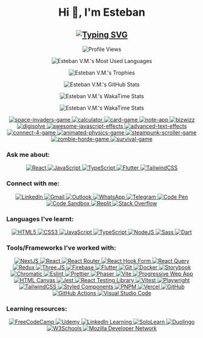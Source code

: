 <!-- Heading -->
<h1 align="center">Hi 👋, I'm Esteban</h1>

<!-- Subheading -->
<h2 align="center">
  <a href="https://git.io/typing-svg">
    <img src="https://readme-typing-svg.herokuapp.com?font=Recursive&weight=500&size=30&pause=1000&color=FF428E&background=141321&center=true&vCenter=true&random=false&width=450&lines=A+Front-End+Developer;from+Paraguay+%F0%9F%87%B5%F0%9F%87%BE" alt="Typing SVG" />
  </a>
</h2>

<!-- Profile views -->
<p align="center">
  <img src="https://komarev.com/ghpvc/?username=esteban-vm&label=Profile%20views&color=blueviolet&style=for-the-badge" alt="Profile Views" title="Profile Views" />
</p>

<!-- Most Used Languages -->
<p align="center">
  <img src="https://github-readme-stats.vercel.app/api/top-langs?username=esteban-vm&show_icons=true&&layout=pie&theme=radical&hide_border=true&hide=swift,cmake,c,c%2B%2B,kotlin,objective-c,html&custom_title=🚀%20My%20Most%20Used%20Languages" alt="Esteban V.M.'s Most Used Languages" />
</p>

<!-- Trophies -->
<p align="center">
  <img src="https://github-profile-trophy.vercel.app/?username=esteban-vm&theme=radical&no-frame=true&row=2&column=3&margin-w=15&margin-h=15&title=Commits,Repositories,Stars,PullRequest,Followers,Experience" alt="Esteban V.M.'s Trophies" />
</p>

<!-- GitHub Stats -->
<p align="center">
  <img src="https://github-readme-stats.vercel.app/api?username=esteban-vm&show_icons=true&hide=contribs,issues&theme=radical&hide_border=true&rank_icon=github&custom_title=🚀%20My%20GitHub%20Stats" alt="Esteban V.M.'s GitHub Stats" />
</p>

<!-- WakaTime Stats -->
<p align="center">
  <img src="https://github-readme-stats.vercel.app/api/wakatime?username=esteban90&theme=radical&hide_border=true&custom_title=🚀%20My%20WakaTime%20Stats%20(last%207%20days)" alt="Esteban V.M.'s WakaTime Stats" />
</p>

<!-- Random Quotes -->
<p align="center">
  <img src="https://github-readme-quotes-bay.vercel.app/quote?theme=radical&layout=churchill&font=Gabrielle&animation=grow_out_in&quoteCategory=programming" alt="Esteban V.M.'s WakaTime Stats" />
</p>

<!-- Contributions Snake -->
<!-- <p align="center">
  <picture>
    <source media="(prefers-color-scheme: dark)" srcset="github-snake-dark.svg" />
    <source media="(prefers-color-scheme: light)" srcset="github-snake.svg" />
    <img alt="github-snake" src="github-snake.svg" />
  </picture>
</p> -->

<!-- Pins -->
<p align="center">
  <a href="https://github.com/esteban-vm/space-invaders-game">
    <img src="https://github-readme-stats.vercel.app/api/pin/?username=esteban-vm&repo=space-invaders-game&theme=radical&hide_border=true" alt="space-invaders-game" />
  </a>
  <a href="https://github.com/esteban-vm/calculator">
    <img src="https://github-readme-stats.vercel.app/api/pin/?username=esteban-vm&repo=calculator&theme=radical&hide_border=true" alt="calculator" />
  </a>
  <a href="https://github.com/esteban-vm/card-game">
    <img src="https://github-readme-stats.vercel.app/api/pin/?username=esteban-vm&repo=card-game&theme=radical&hide_border=true" alt="card-game" />
  </a>
  <a href="https://github.com/esteban-vm/note-app">
    <img src="https://github-readme-stats.vercel.app/api/pin/?username=esteban-vm&repo=note-app&theme=radical&hide_border=true" alt="note-app" />
  </a>
  <a href="https://github.com/esteban-vm/bizwizz">
    <img src="https://github-readme-stats.vercel.app/api/pin/?username=esteban-vm&repo=bizwizz&theme=radical&hide_border=true" alt="bizwizz" />
  </a>
  <a href="https://github.com/esteban-vm/digisolve">
    <img src="https://github-readme-stats.vercel.app/api/pin/?username=esteban-vm&repo=digisolve&theme=radical&hide_border=true" alt="digisolve" />
  </a>
  <a href="https://github.com/esteban-vm/awesome-javascript-effects">
    <img src="https://github-readme-stats.vercel.app/api/pin/?username=esteban-vm&repo=awesome-javascript-effects&theme=radical&hide_border=true" alt="awesome-javascript-effects" />
  </a>
  <a href="https://github.com/esteban-vm/advanced-text-effects">
    <img src="https://github-readme-stats.vercel.app/api/pin/?username=esteban-vm&repo=advanced-text-effects&theme=radical&hide_border=true" alt="advanced-text-effects" />
  </a>
  <a href="https://github.com/esteban-vm/connect-4-game">
    <img src="https://github-readme-stats.vercel.app/api/pin/?username=esteban-vm&repo=connect-4-game&theme=radical&hide_border=true" alt="connect-4-game" />
  </a>
  <a href="https://github.com/esteban-vm/animated-physics-game">
    <img src="https://github-readme-stats.vercel.app/api/pin/?username=esteban-vm&repo=animated-physics-game&theme=radical&hide_border=true" alt="animated-physics-game" />
  </a>
  <a href="https://github.com/esteban-vm/steampunk-scroller-game">
    <img src="https://github-readme-stats.vercel.app/api/pin/?username=esteban-vm&repo=steampunk-scroller-game&theme=radical&hide_border=true" alt="steampunk-scroller-game" />
  </a>
  <a href="https://github.com/esteban-vm/zombie-horde-game">
    <img src="https://github-readme-stats.vercel.app/api/pin/?username=esteban-vm&repo=zombie-horde-game&theme=radical&hide_border=true" alt="zombie-horde-game" />
  </a>
  <a href="https://github.com/esteban-vm/survival-game">
    <img src="https://github-readme-stats.vercel.app/api/pin/?username=esteban-vm&repo=survival-game&theme=radical&hide_border=true" alt="survival-game" />
  </a>
</p>

<!-- - 🌱 I’m currently learning:

  - <img src="https://img.shields.io/badge/React%20Native-61DAFB.svg?style=for-the-badge&logo=React&logoColor=black" title="React Native" alt="React Native" /> -->

<!-- - 💬 Ask me about:

  - <img src="https://img.shields.io/badge/React-61DAFB.svg?style=for-the-badge&logo=React&logoColor=black" title="React" alt="React" />
  - <img src="https://img.shields.io/badge/JavaScript-F7DF1E.svg?style=for-the-badge&logo=JavaScript&logoColor=black" title="JavaScript" alt="JavaScript" />
  - <img src="https://img.shields.io/badge/TypeScript-3178C6.svg?style=for-the-badge&logo=TypeScript&logoColor=white" title="TypeScript" alt="TypeScript" />
  - <img src="https://img.shields.io/badge/Flutter-02569B.svg?style=for-the-badge&logo=Flutter&logoColor=white" title="Flutter" alt="Flutter" />
  - <img src="https://img.shields.io/badge/Tailwind%20CSS-06B6D4.svg?style=for-the-badge&logo=Tailwind-CSS&logoColor=white" title="TailwindCSS" alt="TailwindCSS" /> -->

<!-- - 🌐 In:

  - <img src="https://img.shields.io/badge/Lang-EN-40B0C2?style=for-the-badge" alt="English" title="English" />
  - <img src="https://img.shields.io/badge/Lang-ES-801172?style=for-the-badge" alt="Spanish" title="Spanish" /> -->

<h3 align="left">Ask me about:</h3>

<p align="center">
  <a href="https://reactjs.org/" title="React">
    <img src="https://img.shields.io/badge/React-61DAFB.svg?style=for-the-badge&logo=React&logoColor=black" alt="React" />
  </a>
  <a href="https://developer.mozilla.org/en-US/docs/Web/JavaScript/" title="JavaScript">
    <img src="https://img.shields.io/badge/JavaScript-F7DF1E.svg?style=for-the-badge&logo=JavaScript&logoColor=black" alt="JavaScript" />
  </a>
  <a href="https://www.typescriptlang.org/" title="TypeScript">
    <img src="https://img.shields.io/badge/TypeScript-3178C6.svg?style=for-the-badge&logo=TypeScript&logoColor=white" alt="TypeScript" />
  </a>
  <a href="https://flutter.dev/" title="Flutter">
    <img src="https://img.shields.io/badge/Flutter-02569B.svg?style=for-the-badge&logo=Flutter&logoColor=white" alt="Flutter" />
  </a>
  <a href="https://tailwindcss.com/" title="TailwindCSS">
    <img src="https://img.shields.io/badge/Tailwind%20CSS-06B6D4.svg?style=for-the-badge&logo=Tailwind-CSS&logoColor=white" alt="TailwindCSS" />
  </a>
</p>

<h3 align="left">Connect with me:</h3>

<p align="center">
  <a href="https://www.linkedin.com/in/vm-esteban/" title="LinkedIn">
    <img src="https://img.shields.io/badge/LinkedIn-0A66C2.svg?style=for-the-badge&logo=LinkedIn&logoColor=white" alt="LinkedIn" />
  </a>
  <a href="mailto:estebanvm1990@gmail.com?Subject=Contact%me" title="Gmail">
    <img src="https://img.shields.io/badge/Gmail-EA4335.svg?style=for-the-badge&logo=Gmail&logoColor=white" alt="Gmail" />
  </a>
  <a href="mailto:estebanvm90@outlook.com?Subject=Contact%me" title="Outlook">
    <img src="https://img.shields.io/badge/Outlook-0078D4.svg?style=for-the-badge&logo=Microsoft-Outlook&logoColor=white" alt="Outlook" />
  </a>
  <a href="https://wa.link/q3hsgu" title="WhatsApp">
    <img src="https://img.shields.io/badge/WhatsApp-25D366.svg?style=for-the-badge&logo=WhatsApp&logoColor=white" alt="WhatsApp" />
  </a>
  <a href="https://t.me/VM_Esteban" title="Telegram">
    <img src="https://img.shields.io/badge/Telegram-26A5E4.svg?style=for-the-badge&logo=Telegram&logoColor=white" alt="Telegram" />
  </a>
  <a href="https://codepen.io/esteban-vera/" title="Code Pen">
    <img src="https://img.shields.io/badge/CodePen-000000.svg?style=for-the-badge&logo=CodePen&logoColor=white" alt="Code Pen" />
  </a>
  <a href="https://codesandbox.com/estebanvm1990/" title="Code Sandbox">
    <img src="https://img.shields.io/badge/CodeSandbox-151515.svg?style=for-the-badge&logo=CodeSandbox&logoColor=white" alt="Code Sandbox" />
  </a>
  <a href="https://replit.com/@esteban-90/" title="Replit">
    <img src="https://img.shields.io/badge/Replit-F26207.svg?style=for-the-badge&logo=Replit&logoColor=white" alt="Replit" />
  </a>
  <a href="https://stackoverflow.com/users/23014685/esteban-vm/" title="Stack Overflow">
    <img src="https://img.shields.io/badge/Stack%20Overflow-F58025.svg?style=for-the-badge&logo=Stack-Overflow&logoColor=white" alt="Stack Overflow" />
  </a>
</p>

<h3 align="left">Languages I've learnt:</h3>

<p align="center">
  <a href="https://www.w3.org/html/" title="HTML5">
    <img src="https://img.shields.io/badge/HTML5-E34F26.svg?style=for-the-badge&logo=HTML5&logoColor=white" alt="HTML5" />
  </a>
  <a href="https://www.w3schools.com/css/" title="CSS3">
    <img src="https://img.shields.io/badge/CSS3-1572B6.svg?style=for-the-badge&logo=CSS3&logoColor=white" alt="CSS3" />
  </a>
  <a href="https://developer.mozilla.org/en-US/docs/Web/JavaScript/" title="JavaScript">
    <img src="https://img.shields.io/badge/JavaScript-F7DF1E.svg?style=for-the-badge&logo=JavaScript&logoColor=black" alt="JavaScript" />
  </a>
  <a href="https://www.typescriptlang.org/" title="TypeScript">
    <img src="https://img.shields.io/badge/TypeScript-3178C6.svg?style=for-the-badge&logo=TypeScript&logoColor=white" alt="TypeScript" />
  </a>
  <a href="https://nodejs.org/" title="NodeJS">
    <img src="https://img.shields.io/badge/Node.js-339933.svg?style=for-the-badge&logo=nodedotjs&logoColor=white" alt="NodeJS" />
  </a>
  <a href="https://sass-lang.com/" title="Sass">
    <img src="https://img.shields.io/badge/Sass-CC6699.svg?style=for-the-badge&logo=Sass&logoColor=white" alt="Sass" />
  </a>
  <a href="https://dart.dev/" title="Dart">
    <img src="https://img.shields.io/badge/Dart-0175C2.svg?style=for-the-badge&logo=Dart&logoColor=white" alt="Dart" />
  </a>
</p>

<h3 align="left">Tools/Frameworks I've worked with:</h3>

<p align="center">
  <a href="https://nextjs.org/" title="NextJS">
    <img src="https://img.shields.io/badge/Next.js-000000.svg?style=for-the-badge&logo=nextdotjs&logoColor=white" alt="NextJS" />
  </a>
  <a href="https://reactjs.org/" title="React">
    <img src="https://img.shields.io/badge/React-61DAFB.svg?style=for-the-badge&logo=React&logoColor=black" alt="React" />
  </a>
  <a href="https://reactrouter.com/" title="React Router">
    <img src="https://img.shields.io/badge/React%20Router-CA4245.svg?style=for-the-badge&logo=React-Router&logoColor=white" alt="React Router" />
  </a>
  <a href="https://react-hook-form.com/" title="React Hook Form">
    <img src="https://img.shields.io/badge/React%20Hook%20Form-EC5990.svg?style=for-the-badge&logo=React-Hook-Form&logoColor=white" alt="React Hook Form" />
  </a>
  <a href="https://tanstack.com/query/v3" title="React Query">
    <img src="https://img.shields.io/badge/React%20Query-FF4154.svg?style=for-the-badge&logo=React-Query&logoColor=white" alt="React Query" />
  </a>
  <a href="https://redux.js.org/" title="Redux">
    <img src="https://img.shields.io/badge/Redux-764ABC.svg?style=for-the-badge&logo=Redux&logoColor=white" alt="Redux" />
  </a>
  <a href="https://threejs.org/" title="Three.JS">
    <img src="https://img.shields.io/badge/Three.js-000000.svg?style=for-the-badge&logo=threedotjs&logoColor=white" alt="Three.JS" />
  </a>
  <a href="https://firebase.google.com/" title="Firebase">
    <img src="https://img.shields.io/badge/Firebase-FFCA28.svg?style=for-the-badge&logo=Firebase&logoColor=black" alt="Firebase" />
  </a>
  <a href="https://flutter.dev/" title="Flutter">
    <img src="https://img.shields.io/badge/Flutter-02569B.svg?style=for-the-badge&logo=Flutter&logoColor=white" alt="Flutter" />
  </a>
  <a href="https://git-scm.com/" title="Git">
    <img src="https://img.shields.io/badge/Git-F05032.svg?style=for-the-badge&logo=Git&logoColor=white" alt="Git" />
  </a>
  <a href="https://www.docker.com/" title="Docker">
    <img src="https://img.shields.io/badge/Docker-2496ED.svg?style=for-the-badge&logo=Docker&logoColor=white" alt="Docker" />
  </a>
  <a href="https://storybook.js.org/" title="Storybook">
    <img src="https://img.shields.io/badge/Storybook-FF4785.svg?style=for-the-badge&logo=Storybook&logoColor=white" alt="Storybook" />
  </a>
  <a href="https://www.chromatic.com/" title="Chromatic">
    <img src="https://img.shields.io/badge/Chromatic-FC521F.svg?style=for-the-badge&logo=Chromatic&logoColor=white" alt="Chromatic" />
  </a>
  <a href="https://eslint.org/" title="Eslint">
    <img src="https://img.shields.io/badge/ESLint-4B32C3.svg?style=for-the-badge&logo=ESLint&logoColor=white" alt="Eslint" />
  </a>
  <a href="https://prettier.io/" title="Prettier">
    <img src="https://img.shields.io/badge/Prettier-F7B93E.svg?style=for-the-badge&logo=Prettier&logoColor=black" alt="Prettier" />
  </a>
  <a href="https://phaser.io/" title="Phaser">
    <img src="https://img.shields.io/badge/Phaser-E60012.svg?style=for-the-badge&logo=Game-Developer&logoColor=white" alt="Phaser" />
  </a>
  <a href="https://v2.vitejs.dev/" title="Vite">
    <img src="https://img.shields.io/badge/Vite-646CFF.svg?style=for-the-badge&logo=Vite&logoColor=white" alt="Vite" />
  </a>
  <a href="https://developer.mozilla.org/en-US/docs/Web/Progressive_web_apps/" title="Progressive Wep App">
    <img src="https://img.shields.io/badge/PWA-5A0FC8.svg?style=for-the-badge&logo=PWA&logoColor=white" alt="Progressive Wep App" />
  </a>
  <a href="https://www.w3schools.com/html/html5_canvas.asp" title="HTML Canvas">
    <img src="https://img.shields.io/badge/Canvas-E72429.svg?style=for-the-badge&logo=Canvas&logoColor=white" alt="HTML Canvas" />
  </a>
  <a href="https://jestjs.io/" title="Jest">
    <img src="https://img.shields.io/badge/Jest-C21325.svg?style=for-the-badge&logo=Jest&logoColor=white" alt="Jest" />
  </a>
  <a href="https://testing-library.com/" title="React Testing Library">
    <img src="https://img.shields.io/badge/Testing%20Library-E33332.svg?style=for-the-badge&logo=Testing-Library&logoColor=white" alt="React Testing Library" />
  </a>
  <a href="https://vitest.dev/" title="Vitest">
    <img src="https://img.shields.io/badge/Vitest-6E9F18.svg?style=for-the-badge&logo=Vitest&logoColor=white" alt="Vitest" />
  </a>
  <a href="https://playwright.dev/" title="Playwright">
    <img src="https://img.shields.io/badge/Playwright-2EAD33.svg?style=for-the-badge&logo=Playwright&logoColor=white" alt="Playwright" />
  </a>
  <a href="https://tailwindcss.com/" title="TailwindCSS">
    <img src="https://img.shields.io/badge/Tailwind%20CSS-06B6D4.svg?style=for-the-badge&logo=Tailwind-CSS&logoColor=white" alt="TailwindCSS" />
  </a>
  <a href="https://emotion.sh/docs/styled" title="Styled Components">
    <img src="https://img.shields.io/badge/styled%20components-DB7093.svg?style=for-the-badge&logo=styled-components&logoColor=white" alt="Styled Components" />
  </a>
  <a href="https://pnpm.io/" title="PNPM">
    <img src="https://img.shields.io/badge/pnpm-F69220.svg?style=for-the-badge&logo=pnpm&logoColor=white" alt="PNPM" />
  </a>
  <a href="https://vercel.com/" title="Vercel">
    <img src="https://img.shields.io/badge/Vercel-000000.svg?style=for-the-badge&logo=Vercel&logoColor=white" alt="Vercel" />
  </a>
  <a href="https://github.com/" title="GitHub">
    <img src="https://img.shields.io/badge/GitHub-181717.svg?style=for-the-badge&logo=GitHub&logoColor=white" alt="GitHub" />
  </a>
  <a href="https://github.com/features/actions" title="GitHub Actions">
    <img src="https://img.shields.io/badge/GitHub%20Actions-2088FF.svg?style=for-the-badge&logo=GitHub-Actions&logoColor=white" alt="GitHub Actions" />
  </a>
  <a href="https://code.visualstudio.com/" title="Visual Studio Code">
    <img src="https://img.shields.io/badge/Visual%20Studio%20Code-007ACC.svg?style=for-the-badge&logo=Visual-Studio-Code&logoColor=white" alt="Visual Studio Code" />
  </a>
  <!-- <a href="https://www.microsoft.com/es-es/edge" title="Microsoft Edge">
    <img src="https://img.shields.io/badge/Microsoft%20Edge-0078D7.svg?style=for-the-badge&logo=Microsoft-Edge&logoColor=white" alt="Microsoft Edge" />
  </a>
  <a href="https://www.google.com/intl/es-419/chrome/" title="Google Chrome">
    <img src="https://img.shields.io/badge/Google%20Chrome-4285F4.svg?style=for-the-badge&logo=Google-Chrome&logoColor=white" alt="Google Chrome" />
  </a> -->
</p>

<h3 align="left">Learning resources:</h3>

<p align="center">
  <a href="https://www.freecodecamp.org/" title="FreeCodeCamp">
    <img src="https://img.shields.io/badge/freeCodeCamp-0A0A23.svg?style=for-the-badge&logo=freeCodeCamp&logoColor=white" alt="FreeCodeCamp" />
  </a>
  <a href="https://www.udemy.com/" title="Udemy">
    <img src="https://img.shields.io/badge/Udemy-A435F0.svg?style=for-the-badge&logo=Udemy&logoColor=white" alt="Udemy" />
  </a>
  <a href="https://www.linkedin.com/learning" title="LinkedIn Learning">
    <img src="https://img.shields.io/badge/LinkedIn%20Learning-0A66C2.svg?style=for-the-badge&logo=LinkedIn&logoColor=white" alt="LinkedIn Learning" />
  </a>
  <a href="https://www.sololearn.com/" title="SoloLearn">
    <img src="https://img.shields.io/badge/Sololearn-149EF2.svg?style=for-the-badge&logo=Sololearn&logoColor=white" alt="SoloLearn" />
  </a>
  <a href="https://en.duolingo.com/" title="Duolingo">
    <img src="https://img.shields.io/badge/Duolingo-58CC02.svg?style=for-the-badge&logo=Duolingo&logoColor=white" alt="Duolingo" />
  </a>
  <a href="https://www.w3schools.com/" title="W3Schools">
    <img src="https://img.shields.io/badge/W3Schools-04AA6D.svg?style=for-the-badge&logo=W3Schools&logoColor=white" alt="W3Schools" />
  </a>
  <a href="https://developer.mozilla.org/en-US/" title="Mozilla Developer Network">
    <img src="https://img.shields.io/badge/MDN%20Web%20Docs-000000.svg?style=for-the-badge&logo=MDN-Web-Docs&logoColor=white" alt="Mozilla Developer Network" />
  </a>
</p>
